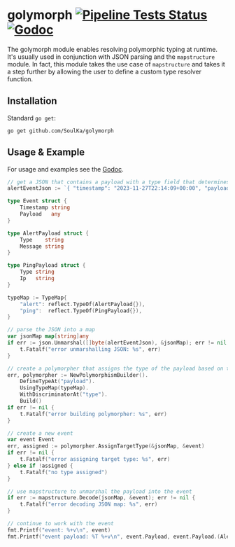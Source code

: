 # golymorph [![Pipeline Tests Status](https://github.com/SoulKa/golymorph/actions/workflows/go-test.yaml/badge.svg)](https://github.com/SoulKa/golymorph/actions/workflows/go-test.yaml) [![Godoc](https://godoc.org/github.com/SoulKa/golymorph?status.svg)](https://godoc.org/github.com/SoulKa/golymorph)
The golymorph module enables resolving polymorphic typing at runtime. It's usually used in conjunction with
JSON parsing and the `mapstructure` module. In fact, this module takes the use case of `mapstructure` and takes it
a step further by allowing the user to define a custom type resolver function.

## Installation

Standard `go get`:

```shell
go get github.com/SoulKa/golymorph
```

## Usage & Example

For usage and examples see the [Godoc](http://godoc.org/github.com/SoulKa/golymorph).

```go
// get a JSON that contains a payload with a type field that determines the type of the payload
alertEventJson := `{ "timestamp": "2023-11-27T22:14:09+00:00", "payload": { "type": "alert", "message": "something is broken!" } }`

type Event struct {
    Timestamp string
    Payload   any
}

type AlertPayload struct {
    Type    string
    Message string
}

type PingPayload struct {
    Type string
    Ip   string
}

typeMap := TypeMap{
    "alert": reflect.TypeOf(AlertPayload{}),
    "ping":  reflect.TypeOf(PingPayload{}),
}

// parse the JSON into a map
var jsonMap map[string]any
if err := json.Unmarshal([]byte(alertEventJson), &jsonMap); err != nil {
    t.Fatalf("error unmarshalling JSON: %s", err)
}

// create a polymorpher that assigns the type of the payload based on the type field
err, polymorpher := NewPolymorphismBuilder().
    DefineTypeAt("payload").
    UsingTypeMap(typeMap).
    WithDiscriminatorAt("type").
    Build()
if err != nil {
    t.Fatalf("error building polymorpher: %s", err)
}

// create a new event
var event Event
err, assigned := polymorpher.AssignTargetType(&jsonMap, &event)
if err != nil {
    t.Fatalf("error assigning target type: %s", err)
} else if !assigned {
    t.Fatalf("no type assigned")
}

// use mapstructure to unmarshal the payload into the event
if err := mapstructure.Decode(jsonMap, &event); err != nil {
    t.Fatalf("error decoding JSON map: %s", err)
}

// continue to work with the event
fmt.Printf("event: %+v\n", event)
fmt.Printf("event payload: %T %+v\n", event.Payload, event.Payload.(AlertPayload))
```